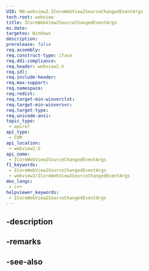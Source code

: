 ```yaml
---
UID: NN:webview2.ICoreWebView2SourceChangedEventArgs
tech.root: webview
title: ICoreWebView2SourceChangedEventArgs
ms.date: 
targetos: Windows
description: 
prerelease: false
req.assembly: 
req.construct-type: iface
req.ddi-compliance: 
req.header: webview2.h
req.idl: 
req.include-header: 
req.max-support: 
req.namespace: 
req.redist: 
req.target-min-winverclnt: 
req.target-min-winversvr: 
req.target-type: 
req.unicode-ansi: 
topic_type:
 - apiref
api_type:
 - COM
api_location:
 - webview2.h
api_name:
 - ICoreWebView2SourceChangedEventArgs
f1_keywords:
 - ICoreWebView2SourceChangedEventArgs
 - webview2/ICoreWebView2SourceChangedEventArgs
dev_langs:
 - c++
helpviewer_keywords:
 - ICoreWebView2SourceChangedEventArgs
---
```


## -description

## -remarks

## -see-also

